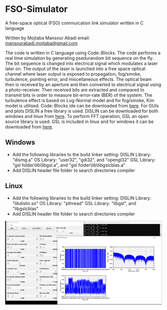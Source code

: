 # FSO-Simulator
A free-space optical (FSO) commuication link simulator written in C language

Written by Mojtaba Mansour Abadi
email: mansourabadi.mojtaba@gmail.com

The code is written in C language using Code::Blocks. The code performs a real time simulation by generating psedurandom bit sequence on the fly. The bit sequence is changed into electrical signal which modulates a laser later on. The output of the laser is launched into a free space optical channel where laser output is exposed to propagation, fog/smoke, turbulence, pointing error, and miscellaneous effects. The optical beam then is received by an aperture and then converted to electrical signal using a photo-receiver. Then received bits are extracted and compared to transmit bits in order to measure bit-error-rate (BER) of the system. The turbulence effect is based on Log-Normal model and for fog/smoke, Kim model is utilised.
Code::Blocks ide can be downloaded from [here](http://www.codeblocks.org/).
For GUIs and plots DISLIN a free library is used. DISLIN can be downloaded for both windows and linux from [here](https://www.mps.mpg.de/dislin).
To perform FFT operation, GSL an open source library is used. GSL is included in linux and for windows it can be downloaded from [here](https://www.gnu.org/software/gsl/).

## Windows
- Add the following libraries to the build linker setting:
DISLIN Library: "dismg.a"
OS Library: "user32", "gdi32", and "opengl32"
GSL Library: "gsl folder\lib\libgsl.a", and "gsl folder\lib\libgslcblas.a"
- Add DISLIN header file folder to search directories compiler

## Linux
- Add the following libraries to the build linker setting:
DISLIN Library: "libdislin.so"
OS Library: "pthread"
GSL Library: "libgsl", and "libgslcblas"
- Add DISLIN header file folder to search directories compiler

![Screenshot](Screenshot.png)

